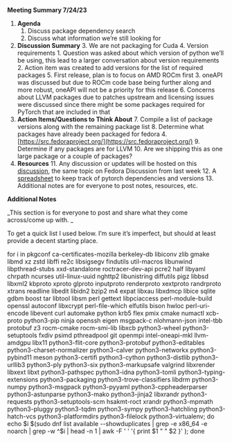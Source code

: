 **Meeting Summary 7/24/23**



1. **Agenda**
    1. Discuss package dependency search
    2. Discuss what information we’re still looking for
2. **Discussion Summary**
    3. We are not packaging for Cuda
    4. Version requirements
        1. Question was asked about which version of python we’ll be using, this lead to a larger conversation about version requirements 
        2. Action item was created to add versions for the list of required packages
    5. First release, plan is to focus on AMD ROCm first
        3. oneAPI was discussed but due to ROCm code base being further along and more robust, oneAPI will not be a priority for this release
    6. Concerns about LLVM packages due to patches upstream and licensing issues were discussed since there might be some packages required for PyTorch that are included in that
3. **Action Items/Questions to Think About**
    7. Compile a list of package versions along with the remaining package list
    8. Determine what packages have already been packaged for fedora
        4. [https://src.fedoraproject.org/](https://src.fedoraproject.org/)
    9. Determine if any packages are for LLVM
    10. Are we shipping this as one large package or a couple of packages?
4. **Resources**
    11. Any discussion or updates will be hosted on this [discussion](https://discussion.fedoraproject.org/t/pytorch-packages-and-dependencies-7-17/85952), the same topic on Fedora Discussion from last week
    12. A [spreadsheet](https://docs.google.com/spreadsheets/d/1MunNWKjhhT_sBQUueKsRcz_qZVp9ZLwErq10PyN34AY/edit?usp=sharing) to keep track of pytorch dependencies and versions
    13. Additional notes are for everyone to post notes, resources, etc. 

**Additional Notes**

_This section is for everyone to post and share what they come across/come up with. _

To get a quick list I used below. I’m sure it’s imperfect, but should at least provide a decent starting place.

for i in pkgconf ca-certificates-mozilla berkeley-db libiconv zlib gmake libmd xz zstd libffi re2c libsigsegv findutils util-macros libunwind libpthread-stubs xxd-standalone roctracer-dev-api pcre2 half libyaml chrpath ncurses util-linux-uuid nghttp2 libunistring diffutils pigz libbsd libxml2 kbproto xproto glproto inputproto renderproto xextproto randrproto xtrans readline libedit libidn2 bzip2 m4 expat libxau libxdmcp libice sqlite gdbm boost tar libtool libsm perl gettext libpciaccess perl-module-build openssl autoconf libxcrypt perl-file-which elfutils bison hwloc perl-uri-encode libevent curl automake python krb5 flex pmix cmake numactl xcb-proto python3-pip ninja openssh eigen msgpack-c nlohmann-json intel-tbb protobuf z3 rocm-cmake rocm-smi-lib libxcb python3-wheel python3-setuptools fxdiv psimd pthreadpool git openmpi intel-oneapi-mkl llvm-amdgpu libx11 python3-flit-core python3-protobuf python3-editables python3-charset-normalizer python3-calver python3-networkx python3-pybind11 meson python3-certifi python3-cython python3-distlib python3-urllib3 python3-ply python3-six python3-markupsafe valgrind libxrender libxext libxt python3-pathspec python3-idna python3-tomli python3-typing-extensions python3-packaging python3-trove-classifiers libdrm python3-numpy python3-msgpack python3-pyyaml python3-cppheaderparser python3-astunparse python3-mako python3-jinja2 libxrandr python3-requests python3-setuptools-scm hsakmt-roct xrandr python3-mpmath python3-pluggy python3-tqdm python3-sympy python3-hatchling python3-hatch-vcs python3-platformdirs python3-filelock python3-virtualenv; do echo $i  $(sudo dnf list available --showduplicates | grep -e x86_64 -e noarch | grep -w ^$i | head -n 1 | awk -F ' ' '{ print $1 " " $2 }' ); done
